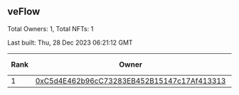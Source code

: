 ## veFlow

Total Owners: 1, Total NFTs: 1

Last built: Thu, 28 Dec 2023 06:21:12 GMT

| Rank | Owner | Voting Power | Influence | NFTs Id |
| --- | --- | --- | --- | --- |
  | 1 | [0xC5d4E462b96cC73283EB452B15147c17Af413313](https://debank.com/profile/0xC5d4E462b96cC73283EB452B15147c17Af413313?chain=canto) | 106,350.019 | 0.03607% | 1 |